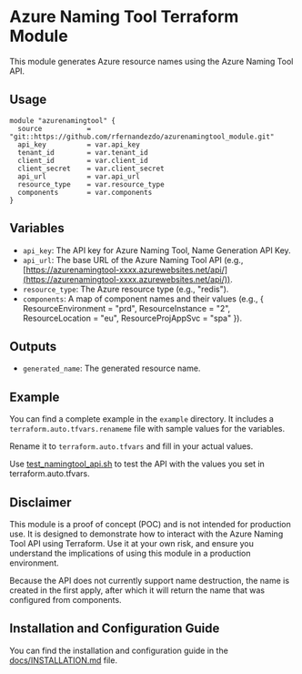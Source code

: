 # Azure Naming Tool Terraform Module

This module generates Azure resource names using the Azure Naming Tool API.

## Usage

```hcl
module "azurenamingtool" {
  source           = "git::https://github.com/rfernandezdo/azurenamingtool_module.git"
  api_key          = var.api_key
  tenant_id        = var.tenant_id
  client_id        = var.client_id
  client_secret    = var.client_secret
  api_url          = var.api_url
  resource_type    = var.resource_type
  components       = var.components
}
```

## Variables
- `api_key`: The API key for Azure Naming Tool, Name Generation API Key.
- `api_url`: The base URL of the Azure Naming Tool API (e.g., [https://azurenamingtool-xxxx.azurewebsites.net/api/](https://azurenamingtool-xxxx.azurewebsites.net/api/)).
- `resource_type`: The Azure resource type (e.g., "redis").
- `components`: A map of component names and their values (e.g., { ResourceEnvironment = "prd", ResourceInstance = "2", ResourceLocation = "eu", ResourceProjAppSvc = "spa" }).

## Outputs
- `generated_name`: The generated resource name.

## Example

You can find a complete example in the `example` directory. It includes a `terraform.auto.tfvars.renameme` file with sample values for the variables.

Rename it to `terraform.auto.tfvars` and fill in your actual values.

Use [test_namingtool_api.sh](test_namingtool_api.sh) to test the API with the values you set in terraform.auto.tfvars.

## Disclaimer
This module is a proof of concept (POC) and is not intended for production use. It is designed to demonstrate how to interact with the Azure Naming Tool API using Terraform. Use it at your own risk, and ensure you understand the implications of using this module in a production environment.

Because the API does not currently support name destruction, the name is created in the first apply, after which it will return the name that was configured from components.

## Installation and Configuration Guide

You can find the installation and configuration guide in the [docs/INSTALLATION.md](docs/INSTALLATION.md) file.